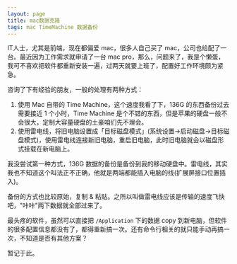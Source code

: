 ```yaml
---
layout: page
title: mac数据克隆
tags: mac TimeMachine 数据备份
---
```


IT人士，尤其是前端，现在都偏爱 mac，很多人自己买了 mac，公司也给配了一台。最近因为工作需求就申请了一台 mac pro，那么，问题来了，我是个懒蛋，我可不喜欢把软件都重新安装一遍，过两天就要上班了，配置好工作环境颇为紧急。

咨询了下有经验的朋友，一般的处理有两种方式：

1. 使用 Mac 自带的 Time Machine，这个速度我看了下，136G 的东西备份过去需要接近 1 个小时，Time Machine 是个不错的东西，但是苹果的硬盘一般不会很大，定制大容量硬盘的土豪咱们先不理会。
2. 使用雷电线，将旧电脑设置成「目标磁盘模式」(系统设置->启动磁盘->目标磁盘模式)，使用雷电线连接新旧电脑，重启旧电脑，此时旧电脑就会以磁盘形式挂载在新电脑上。

我没尝试第一种方式，136G 数据的备份是备份到我的移动硬盘中。雷电线，其实我也不知道这个叫法正不正确，他就是两端都能插入电脑的线(扩展屏接口位置插入)。

备份的方式也比较原始，复制 & 粘贴。之所以叫做雷电线应该是传输的速度飞快吧，"咔咔"两下数据就全部过来了。

最头疼的软件，虽然可以直接把 `/Application` 下的数据 copy 到新电脑，但软件的很多配置信息都没有了，都得重新搞一次。还有命令行相关的就只能手动再搞一次，不知道是否有其他方案？

暂记于此。
